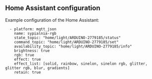 ## Home Assistant configuration

Example configuration of the Home Assistant:

```
  - platform: mqtt_json
    name: sypialnia-rgb
    state_topic: "home/light/ARDUINO-2779185/status"
    command_topic: "home/light/ARDUINO-2779185/set"
    availability_topic: "home/light/ARDUINO-2779185/info"
    brightness: true
    rgb: true
    effect: true
    effect_list: [solid, rainbow, sinelon, sinelon rgb, glitter, glitter rgb, blur, gradients]
    retain: true
```
